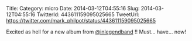 Title: 
Category: micro
Date: 2014-03-12T04:55:16
Slug: 2014-03-12T04:55:16
TwitterId: 443611159095025665
TweetUrl: https://twitter.com/mark_philpot/status/443611159095025665

Excited as hell for a new album from [@inlegendband](https://twitter.com/inlegendband) !!  Must... have... now!